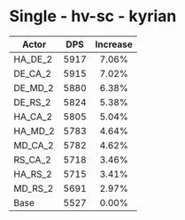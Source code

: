 # Single - hv-sc - kyrian
| Actor | DPS | Increase |
|---|:---:|:---:|
|HA_DE_2|5917|7.06%|
|DE_CA_2|5915|7.02%|
|DE_MD_2|5880|6.38%|
|DE_RS_2|5824|5.38%|
|HA_CA_2|5805|5.04%|
|HA_MD_2|5783|4.64%|
|MD_CA_2|5782|4.62%|
|RS_CA_2|5718|3.46%|
|HA_RS_2|5715|3.41%|
|MD_RS_2|5691|2.97%|
|Base|5527|0.00%|
